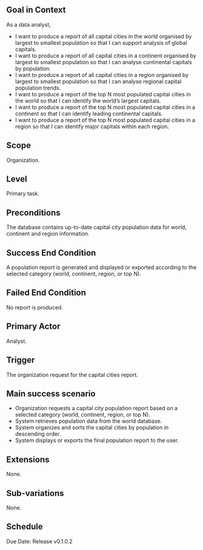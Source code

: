 ## Goal in Context
As a data analyst, 
- I want to produce a report of all capital cities in the world organised by largest to smallest population so that I can support analysis of global capitals.
- I want to produce a report of all capital cities in a continent organised by largest to smallest population so that I can analyse continental capitals by population.
- I want to produce a report of all capital cities in a region organised by largest to smallest population so that I can analyse regional capital population trends.
- I want to produce a report of the top N most populated capital cities in the world so that I can identify the world’s largest capitals.
- I want to produce a report of the top N most populated capital cities in a continent so that I can identify leading continental capitals.
- I want to produce a report of the top N most populated capital cities in a region so that I can identify major capitals within each region.

## Scope
Organization.

## Level
Primary task.

## Preconditions
The database contains up-to-date capital city population data for world, continent and region information.

## Success End Condition
A population report is generated and displayed or exported according to the
selected category (world, continent, region, or top N).

## Failed End Condition
No report is produced.

## Primary Actor
Analyst.

## Trigger
The organization request for the capital cities report.

## Main success scenario
- Organization requests a capital city population report based on a selected category (world, continent, region, or top N).
- System retrieves population data from the world database.
- System organizes and sorts the capital cities by population in descending order.
- System displays or exports the final population report to the user.

## Extensions
None.

## Sub-variations
None.

## Schedule
Due Date: Release v0.1.0.2